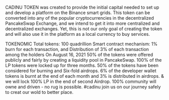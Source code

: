 CADINU TOKEN was created to provide the initial capital needed to set up and develop a platform on the Binance smart grids. This token can be converted into any of the popular cryptocurrencies in the decentralized PancakeSwap Exchange, and we intend to get it into more centralized and decentralized exchanges. Yet, this is not our only goal of creating the token and will also use it in the platform as a local currency to buy services.


TOKENOMIC
Total tokens: 100 quadrillion
Smart contract mechanism:
1% burn for each transaction, and
Distribution of 3% of each transaction among the holders
On August 16, 2021
 50% of the tokens were offered publicly and fairly by creating a liquidity pool in PancakeSwap.
100% of the LP tokens were locked up for three months.
50% of the tokens have been considered for burning and Six-fold airdrops.
6% of the developer wallet tokens is burnt at the end of each month and 3% is distributed in airdrops.
&
we will lock 100% LP in the end of second Airdrop.
100% community will owne and driven - no rug is possible. #cadinu join us on our journey safely to creat our wold to better place.
